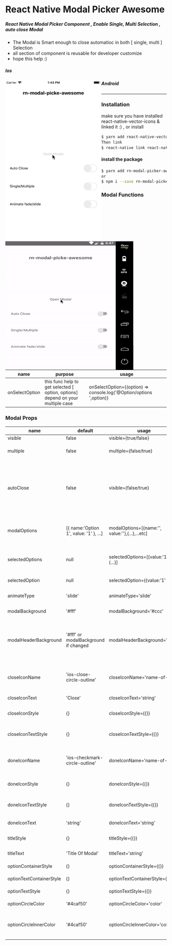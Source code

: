 # React Native Modal Picker Awesome


##### React Native Modal Picker Component , Enable Single, Multi Selection , auto close Modal 
 - The Modal is Smart enough to close automatioc in both [ single, multi ] Selection
 - all section of component is reusable for developer customize
 - hope this help :)
##### Ios
 <img src="./rn-modal-awesome-ios.gif" alt="alt text" width="300" height="500" style="float:left">

##### Android
 <img src="./rn-modal-awesome-android.gif" alt="alt text" width="400" height="400" style="float:left">

 <hr />


### Installation
make sure you have installed react-native-vector-icons & linked it :) , or install 
```sh
$ yarn add react-native-vector-icons || npm i --save react-native-vector-icons
Then link
$ react-native link react-native-vector-icons
```
#### install the package

```sh
$ yarn add rn-modal-picker-awesome
or
$ npm i --save rn-modal-picker-awesome
```

### Modal Functions

| name | purpose |  usage |
| ------ | ---- | --------------------- |
| onSelectOption | this func help to get selected [ option, options] depend on your multiple case | onSelectOption={(option) => console.log('@Option/options ',option)} |

### Modal Props
| name | default | usage | description | type |
| ----- | ----- | ----- | ----- | --- |
| visible | false | visible={true/false}| show/hide Modal | bool
| multiple | false | multiple={false/true} | if true enable multi select options | bool
| autoClose | false | visible={false/true}| close automatic after select option in case multiple={false} otherwise will close automatice after all options has been selected in case multiple={true} | bool
|modalOptions | [{ name:'Option 1', value: '1' }, ...] | modalOptions=[{name:'', value:''},{...},...etc] | modal Options Prop must be an array of objects contains name & value | array
| selectedOptions | null | selectedOptions=[{value:'1'},{...}] | works only with multiple selection , and this will mark your values as selected , | array |
| selectedOption | null | selectedOption={{value:'1' }} | works only with single selection | Object
| animateType | 'slide' | animateType='slide' | change modal animation from [ 'slide', 'fade' ] | string
| modalBackground | '#fff' | modalBackground='#ccc' | change modal background color | string |
| modalHeaderBackground | '#fff' or modalBackground if changed | modalHeaderBackground='#eee' | modal header by default inherit the modalBackground color, but in case you need to change it seperately , do it  :)| string
|closeIconName| 'ios-close-circle-outline' | closeIconName='name-of-icon' | this will change your icon , here is list of icons can be used [IonicIconsList](https://ionicframework.com/docs/ionicons/)| string
| closeIconText | 'Close' | closeIconText='string' | change the close icon text | string
| closeIconStyle | {} | closeIconStyle={{}} | overwrite the style of close icon with new style| object
| closeIconTextStyle | {} | closeIconTextStyle={{}} | overwrite the style of close icon text with new style| object |
| doneIconName | 'ios-checkmark-circle-outline' | doneIconName='name-of-icon' | this will change your icon , here is list of icons can be used [IonicIconsList](https://ionicframework.com/docs/ionicons/)| string
| doneIconStyle | {} | doneIconStyle={{}} | overwrite the style of done icon with new style | object
| doneIconTextStyle | {} | doneIconTextStyle={{}} | overwrite the style of done icon text with new style | object |
| doneIconText | 'string' | doneIconText='string' | change the done icon text | string
| titleStyle | {} | titleStyle={{}} | overwrite style of title with new style | object
| titleText | 'Title Of Modal' | titleText='string' | change title of header | string
| optionContainerStyle | {} | optionContainerStyle={{}} | change style of option Conatiner | object
| optionTextContainerStyle | {} | optionTextContainerStyle={{}} | change style of optionText View| object
| optionTextStyle | {} | optionTextStyle={{}} | change style of option text | object
| optionCircleColor | '#4caf50' | optionCircleColor='color' | change the color of circle | string
| optionCircleInnerColor | '#4caf50' | optionCircleInnerColor='color' | inner circle will inherit color from the main circle, but in case want to change , do it :) | string
